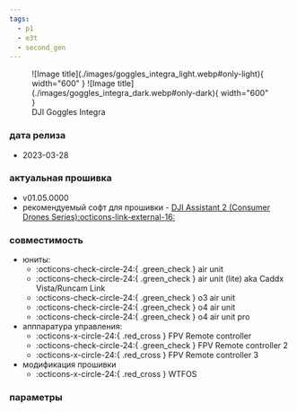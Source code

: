 ```yaml
---
tags:
  - p1
  - e3t
  - second_gen
---
```


<figure markdown="span">
  ![Image title](./images/goggles_integra_light.webp#only-light){ width="600" }
  ![Image title](./images/goggles_integra_dark.webp#only-dark){ width="600" }
  <figcaption>DJI Goggles Integra</figcaption>
</figure>

### дата релиза
- 2023-03-28

### актуальная прошивка
- v01.05.0000
- рекомендуемый софт для прошивки - <a href="https://www.dji.com/downloads/softwares/dji-assistant-2-consumer-drones-series" target="_blank">DJI Assistant 2 (Consumer Drones Series):octicons-link-external-16:</a>

### совместимость
* юниты:
    * :octicons-check-circle-24:{ .green_check } air unit
    * :octicons-check-circle-24:{ .green_check } air unit (lite) aka Caddx Vista/Runcam Link
    * :octicons-check-circle-24:{ .green_check } o3 air unit
    * :octicons-check-circle-24:{ .green_check } o4 air unit
    * :octicons-check-circle-24:{ .green_check } o4 air unit pro
* апппаратура управления:
    * :octicons-x-circle-24:{ .red_cross } FPV Remote controller 
    * :octicons-check-circle-24:{ .green_check } FPV Remote controller 2
    * :octicons-x-circle-24:{ .red_cross } FPV Remote controller 3
* модификация прошивки
    * :octicons-x-circle-24:{ .red_cross } WTFOS

### параметры
